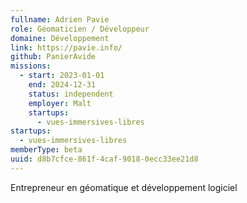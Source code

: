 ```yaml
---
fullname: Adrien Pavie
role: Géomaticien / Développeur
domaine: Développement
link: https://pavie.info/
github: PanierAvide
missions:
  - start: 2023-01-01
    end: 2024-12-31
    status: independent
    employer: Malt
    startups:
      - vues-immersives-libres
startups:
  - vues-immersives-libres
memberType: beta
uuid: d8b7cfce-861f-4caf-9018-0ecc33ee21d8
---
```

Entrepreneur en géomatique et développement logiciel